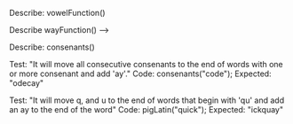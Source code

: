 Describe: vowelFunction()

<!-- Test: "It recognizes a single vowel regardless of case"
Code: pigLatin("A");
Expected output: 1

Test: "It recognizes a single vowel."
Code: pigLatin("a");
Expected Output: 1 -->

<!-- Test: "It recognizes multiple vowels in a single word."
Code: pigLatin("cater");
Expected Output: 2 -->

<!-- Test: "It recognizes a single vowel in a word with multiple characters."
Code: pigLatin("cat");
Expected Output: 1 -->

Describe wayFunction() -->

<!-- Test: "It will add 'way' to the end of words that begin with a vowel."
Code: wayFunction("a");
Expected Output: "away" -->

Describe: consenants()
<!-- 
Test: "it will add 'ay' to the end of a words that start with a consenants"
Code: consenants("day");
Expected Output: "dayay"; -->

Test: "It will move all consecutive consenants to the end of words with one or more consenant and add 'ay'."
Code: consenants("code");
Expected: "odecay"

Test: "It will move q, and u to the end of words that begin with 'qu' and add an ay to the end of the word"
Code: pigLatin("quick");
Expected: "ickquay"